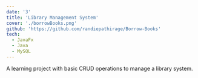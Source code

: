 ```yaml
---
date: '3'
title: 'Library Management System'
cover: './borrowBooks.png'
github: 'https://github.com/randiepathirage/Borrow-Books'
tech:
  - JavaFx
  - Java
  - MySQL
---
```

A learning project with basic CRUD operations to manage a library system.